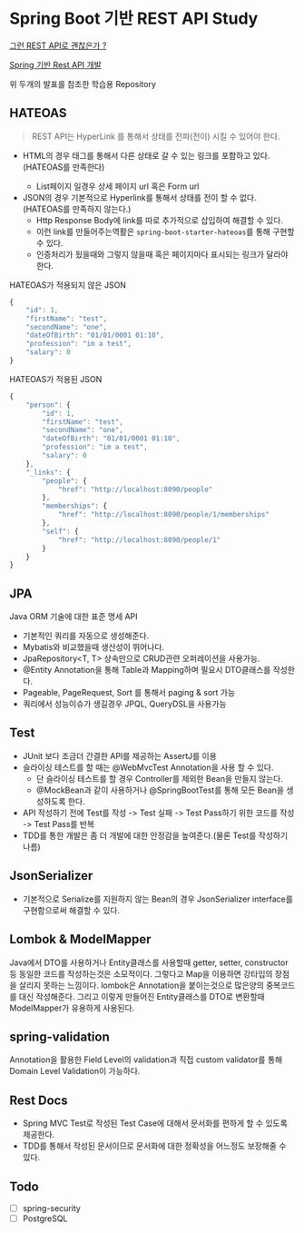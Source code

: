 # Spring Boot 기반 REST API Study

[그런 REST API로 괜찮은가 ?](https://www.youtube.com/watch?v=RP_f5dMoHFc)

[Spring 기반 Rest API 개발](https://www.slideshare.net/whiteship/rest-api-development-with-spring?fbclid=IwAR0wnUarkLf73P4EZtPyA_ikKcuuG-cWDs6xDxcrlwfqLoLxtZmOJEYcA7c)

위 두개의 발표를 참조한 학습용 Repository 

## HATEOAS 

> REST API는 HyperLink 를 통해서 상태를 전파(전이) 시킬 수 있어야 한다.

* HTML의 경우 <a>태그를 통해서 다른 상태로 갈 수 있는 링크를 포함하고 있다. (HATEOAS를 만족한다)
    * List페이지 일경우 상세 페이지 url 혹은 Form url 
* JSON의 경우 기본적으로 Hyperlink를 통해서 상태를 전이 할 수 없다.(HATEOAS를 만족하지 않는다.)
    * Http Response Body에 link를 따로 추가적으로 삽입하여 해결할 수 있다. 
    * 이런 link를 만들어주는역활은 `spring-boot-starter-hateoas`를 통해 구현할 수 있다. 
    * 인증처리가 됬을때와 그렇지 않을때 혹은 페이지마다 표시되는 링크가 달라야 한다. 
    
HATEOAS가 적용되지 않은 JSON
```javascript
{
    "id": 1,
    "firstName": "test",
    "secondName": "one",
    "dateOfBirth": "01/01/0001 01:10",
    "profession": "im a test",
    "salary": 0
}
```

HATEOAS가 적용된 JSON
```javascript
{
	"person": {
		"id": 1,
		"firstName": "test",
		"secondName": "one",
		"dateOfBirth": "01/01/0001 01:10",
		"profession": "im a test",
		"salary": 0
	},
	"_links": {
		"people": {
			"href": "http://localhost:8090/people"
		},
		"memberships": {
			"href": "http://localhost:8090/people/1/memberships"
		},
		"self": {
			"href": "http://localhost:8090/people/1"
		}
	}
}
```

## JPA
Java ORM 기술에 대한 표준 명세 API
* 기본적인 쿼리를 자동으로 생성해준다. 
* Mybatis와 비교했을때 생산성이 뛰어나다. 
* JpaRepository<T, T> 상속만으로 CRUD관련 오퍼레이션을 사용가능.
* @Entity Annotation을 통해 Table과 Mapping하며 필요시 DTO클래스를 작성한다. 
* Pageable, PageRequest, Sort 를 통해서 paging & sort 가능  
* 쿼리에서 성능이슈가 생길경우 JPQL, QueryDSL을 사용가능 


## Test 
* JUnit 보다 조금더 간결한 API를 제공하는 AssertJ를 이용
* 슬라이싱 테스트를 할 때는 @WebMvcTest Annotation을 사용 할 수 있다. 
    * 단 슬라이싱 테스트를 할 경우 Controller를 제외한 Bean을 만들지 않는다. 
    * @MockBean과 같이 사용하거나 @SpringBootTest를 통해 모든 Bean을 생성하도록 한다. 
* API 작성하기 전에 Test를 작성 -> Test 실패 -> Test Pass하기 위한 코드를 작성 -> Test Pass를 반복 
* TDD를 통한 개발은 좀 더 개발에 대한 안정감을 높여준다.(물론 Test를 작성하기 나름)

## JsonSerializer 
* 기본적으로 Serialize를 지원하지 않는 Bean의 경우 JsonSerializer interface를 구현함으로써 해결할 수 있다.

## Lombok & ModelMapper
Java에서 DTO를 사용하거나 Entity클래스를 사용할때 getter, setter, constructor등 동일한 코드를 작성하는것은 소모적이다. 
그렇다고 Map을 이용하면 강타입의 장점을 살리지 못하는 느낌이다. 
lombok은 Annotation을 붙이는것으로 많은양의 중복코드를 대신 작성해준다. 
그리고 이렇게 만들어진 Entity클래스를 DTO로 변환할때 ModelMapper가 유용하게 사용된다. 

## spring-validation 
Annotation을 활용한 Field Level의 validation과 직접 custom validator를 통해 Domain Level Validation이 가능하다. 


## Rest Docs
* Spring MVC Test로 작성된 Test Case에 대해서 문서화를 편하게 할 수 있도록 제공한다. 
* TDD를 통해서 작성된 문서이므로 문서화에 대한 정확성을 어느정도 보장해줄 수 있다. 


## Todo
- [ ] spring-security
- [ ] PostgreSQL
